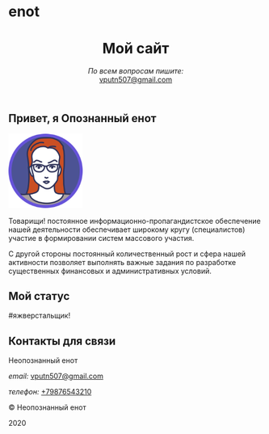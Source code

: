 # enot
<html lang="ru">
<head>
  <meta charset="utf-8">
  <meta name="viewport" content="width=device-width, initial-scale=1.0">
  <link rel="stylesheet" href="style.css">
  <title>Мой сайт – Опознанный енот</title>
</head>
<body class="page">
  <header class="page-header">
    <div class="container">
      <h1 class="page-title">Мой сайт</h1>
      <p><i>По всем вопросам пишите:</i><br><a href="mailto:vputn507@gmail.com">vputn507@gmail.com</a></p>
    </div>
  </header>
  <main>
    <section class="about container">
      <h2 class="section-title">Привет, я Опознанный енот</h2>
      <img class="about-image" src="img/avatar.svg" width="147" height="147" alt="Опознанный енот">
      <div class="about-content">
        <p>Товарищи! постоянное информационно-пропагандистское обеспечение нашей деятельности обеспечивает широкому кругу (специалистов) участие в формировании систем массового участия.</p>
        <p>С другой стороны постоянный количественный рост и сфера нашей активности позволяет выполнять важные задания по разработке существенных финансовых и административных условий.</p>
      </div>
    </section>
    <section class="status container">
      <h2 class="section-title">Мой статус</h2>
      <p>#яжверстальщик!</p>
    </section>
    <section class="contacts container">
      <h2 class="section-title">Контакты для связи</h2>
        <p class="contacts-name">Неопознанный енот</p>
        <p><i>email:</i> <a href="mailto:vputn507@gmail.com">vputn507@gmail.com</a></p>
        <p><i>телефон:</i> <a href="tel:+79876543210">+79876543210</a></p>
    </section>
  </main>
  <footer class="page-footer">
    <div class="container">
      <p>© Неопознанный енот</p>
      <p>2020</p>
    </div>
  </footer>
</body>
</html>
